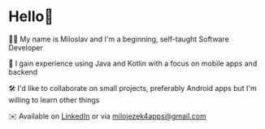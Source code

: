 # Hello👋

👨‍💻 My name is Miloslav and I'm a beginning, self-taught Software Developer

🌱 I gain experience using Java and Kotlin with a focus on mobile apps and backend

🛠️ I'd like to collaborate on small projects, preferably Android apps but I'm willing to learn other things

✉️ Available on [LinkedIn](https://www.linkedin.com/in/miloslav-jezek/) or via milojezek4apps@gmail.com

<!---
milojezek/milojezek is a ✨ special ✨ repository because its `README.md` (this file) appears on your GitHub profile.
You can click the Preview link to take a look at your changes.
--->

